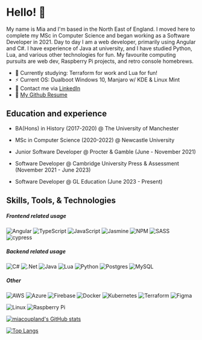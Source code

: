 # Hello! 👋

My name is Mia and I'm based in the North East of England. I moved here to complete my MSc in Computer Science and began working as a Software Developer in 2021. Day to day I am a web developer, primarily using Angular and C#. I have experience of Java at university, and I have studied Python, Lua, and various other technologies for fun. My favourite computing pursuits are web dev, Raspberry Pi projects, and retro console homebrews.

- 🌱 Currently studying: Terraform for work and Lua for fun!
- ⚡ Current OS: Dualboot Windows 10, Manjaro w/ KDE & Linux Mint
- 💫 Contact me via <a href="https://www.linkedin.com/in/mia-coupland/">LinkedIn</a>
- 🌌 [My Github Resume](https://resume.github.io/?miacoupland)

## Education and experience
- BA(Hons) in History (2017-2020) @ The University of Manchester
- MSc in Computer Science (2020-2022) @ Newcastle University

- Junior Software Developer @ Procter & Gamble (June - November 2021)
- Software Developer @ Cambridge University Press & Assessment (November 2021 - June 2023)
- Software Developer @ GL Education (June 2023 - Present)

## Skills, Tools, & Technologies
##### Frontend related usage
![Angular](https://img.shields.io/badge/angular-%23DD0031.svg?style=for-the-badge&logo=angular&logoColor=white)
![TypeScript](https://img.shields.io/badge/typescript-%23007ACC.svg?style=for-the-badge&logo=typescript&logoColor=white)
![JavaScript](https://img.shields.io/badge/javascript-%23323330.svg?style=for-the-badge&logo=javascript&logoColor=%23F7DF1E)
![Jasmine](https://img.shields.io/badge/jasmine-%238A4182.svg?style=for-the-badge&logo=jasmine&logoColor=white)
![NPM](https://img.shields.io/badge/NPM-%23CB3837.svg?style=for-the-badge&logo=npm&logoColor=white)
![SASS](https://img.shields.io/badge/SASS-hotpink.svg?style=for-the-badge&logo=SASS&logoColor=white)
![cypress](https://img.shields.io/badge/-cypress-%23E5E5E5?style=for-the-badge&logo=cypress&logoColor=058a5e)

##### Backend related usage
![C#](https://img.shields.io/badge/c%23-%23239120.svg?style=for-the-badge&logo=c-sharp&logoColor=white)
![.Net](https://img.shields.io/badge/.NET-5C2D91?style=for-the-badge&logo=.net&logoColor=white)
![Java](https://img.shields.io/badge/java-%23ED8B00.svg?style=for-the-badge&logo=openjdk&logoColor=white)
![Lua](https://img.shields.io/badge/lua-%232C2D72.svg?style=for-the-badge&logo=lua&logoColor=white)
![Python](https://img.shields.io/badge/python-3670A0?style=for-the-badge&logo=python&logoColor=ffdd54)
![Postgres](https://img.shields.io/badge/postgres-%23316192.svg?style=for-the-badge&logo=postgresql&logoColor=white)
![MySQL](https://img.shields.io/badge/mysql-%2300f.svg?style=for-the-badge&logo=mysql&logoColor=white)

##### Other
![AWS](https://img.shields.io/badge/AWS-%23FF9900.svg?style=for-the-badge&logo=amazon-aws&logoColor=white)
![Azure](https://img.shields.io/badge/azure-%230072C6.svg?style=for-the-badge&logo=microsoftazure&logoColor=white)
![Firebase](https://img.shields.io/badge/Firebase-039BE5?style=for-the-badge&logo=Firebase&logoColor=white)
![Docker](https://img.shields.io/badge/docker-%230db7ed.svg?style=for-the-badge&logo=docker&logoColor=white)
![Kubernetes](https://img.shields.io/badge/kubernetes-%23326ce5.svg?style=for-the-badge&logo=kubernetes&logoColor=white)
![Terraform](https://img.shields.io/badge/terraform-%235835CC.svg?style=for-the-badge&logo=terraform&logoColor=white)
![Figma](https://img.shields.io/badge/figma-%23F24E1E.svg?style=for-the-badge&logo=figma&logoColor=white)

![Linux](https://img.shields.io/badge/Linux-FCC624?style=for-the-badge&logo=linux&logoColor=black)
![Raspberry Pi](https://img.shields.io/badge/-RaspberryPi-C51A4A?style=for-the-badge&logo=Raspberry-Pi)


[![miacoupland's GitHub stats](https://github-readme-stats.vercel.app/api?username=miacoupland&count_private=true&show_icons=true&theme=tokyonight&hide=stars,issues,contribs)](https://github.com/anuraghazra/github-readme-stats)

[![Top Langs](https://github-readme-stats.vercel.app/api/top-langs/?username=miacoupland&count_private=true)](https://github.com/anuraghazra/github-readme-stats)

